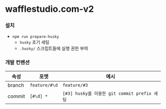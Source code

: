 # wafflestudio.com-v2

### 설치

- `npm run prepare-husky`
  - `husky` 초기 세팅
  - `.husky/` 스크립트들에 실행 권한 부여

### 개발 컨벤션

| 속성   | 포맷          | 예시                                         |
| ------ | ------------- | -------------------------------------------- |
| branch | `feature/#\d` | `feature/#3`                                 |
| commit | `[#\d] *`     | `[#3] husky를 이용한 git commit prefix 세팅` |
